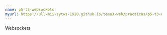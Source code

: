 ```yaml
---
name: p5-t3-websockets
myurl: https://ull-mii-sytws-1920.github.io/tema3-web/practicas/p5-t3-websockets/
---
```


Websockets
